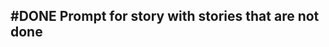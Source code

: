 ## #DONE Prompt for story with stories that are not done
<!-- 
#task
created:2023-09-27T03:41:23.410Z
group:"Ungrouped Tasks"
story-id:start-a-task-without-args
task-id:EJBci
order:0 completed:2023-10-01T17:34:03.991Z -->
